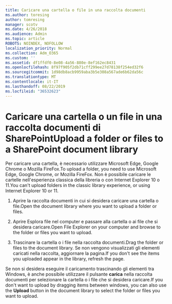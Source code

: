 ```yaml
---
title: Caricare una cartella o file in una raccolta documenti
ms.author: toresing
author: tomresing
manager: scotv
ms.date: 4/26/2018
ms.audience: Admin
ms.topic: article
ROBOTS: NOINDEX, NOFOLLOW
localization_priority: Normal
ms.collection: Adm_O365
ms.custom: ''
ms.assetid: df1ffdf0-8e08-4a56-880e-8ef162ec8431
ms.openlocfilehash: 8f97f905f2db71cff299ee27d78138f254ed32f6
ms.sourcegitcommit: 1d98db8acb9959aba3b5e308a567ade6b62da56c
ms.translationtype: MT
ms.contentlocale: it-IT
ms.lasthandoff: 08/22/2019
ms.locfileid: "36532623"
---
```

# <a name="upload-a-folder-or-files-to-a-sharepoint-document-library"></a><span data-ttu-id="3c548-102">Caricare una cartella o un file in una raccolta documenti di SharePoint</span><span class="sxs-lookup"><span data-stu-id="3c548-102">Upload a folder or files to a SharePoint document library</span></span>

<span data-ttu-id="3c548-103">Per caricare una cartella, è necessario utilizzare Microsoft Edge, Google Chrome o Mozilla FireFox.</span><span class="sxs-lookup"><span data-stu-id="3c548-103">To upload a folder, you need to use Microsoft Edge, Google Chrome, or Mozilla FireFox.</span></span> <span data-ttu-id="3c548-104">Non è possibile caricare le cartelle nell'esperienza classica della libreria o con Internet Explorer 10 o 11.</span><span class="sxs-lookup"><span data-stu-id="3c548-104">You can't upload folders in the classic library experience, or using Internet Explorer 10 or 11.</span></span>
  
1. <span data-ttu-id="3c548-105">Aprire la raccolta documenti in cui si desidera caricare una cartella o file.</span><span class="sxs-lookup"><span data-stu-id="3c548-105">Open the document library where you want to upload a folder or files.</span></span>
    
2. <span data-ttu-id="3c548-106">Aprire Esplora file nel computer e passare alla cartella o ai file che si desidera caricare.</span><span class="sxs-lookup"><span data-stu-id="3c548-106">Open File Explorer on your computer and browse to the folder or files you want to upload.</span></span>
    
3. <span data-ttu-id="3c548-107">Trascinare la cartella o i file nella raccolta documenti.</span><span class="sxs-lookup"><span data-stu-id="3c548-107">Drag the folder or files to the document library.</span></span> <span data-ttu-id="3c548-108">Se non vengono visualizzati gli elementi caricati nella raccolta, aggiornare la pagina.</span><span class="sxs-lookup"><span data-stu-id="3c548-108">If you don't see the items you uploaded appear in the library, refresh the page.</span></span> 
    
<span data-ttu-id="3c548-109">Se non si desidera eseguire il caricamento trascinando gli elementi tra Windows, è anche possibile utilizzare il pulsante **carica** nella raccolta documenti per selezionare la cartella o i file che si desidera caricare.</span><span class="sxs-lookup"><span data-stu-id="3c548-109">If you don't want to upload by dragging items between windows, you can also use the **Upload** button in the document library to select the folder or files you want to upload.</span></span> 
  

